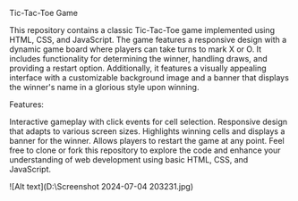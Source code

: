 Tic-Tac-Toe Game

This repository contains a classic Tic-Tac-Toe game implemented using HTML, CSS, and JavaScript. The game features a responsive design with a dynamic game board where players can take turns to mark X or O. It includes functionality for determining the winner, handling draws, and providing a restart option. Additionally, it features a visually appealing interface with a customizable background image and a banner that displays the winner's name in a glorious style upon winning.

Features:

Interactive gameplay with click events for cell selection.
Responsive design that adapts to various screen sizes.
Highlights winning cells and displays a banner for the winner.
Allows players to restart the game at any point.
Feel free to clone or fork this repository to explore the code and enhance your understanding of web development using basic HTML, CSS, and JavaScript.

![Alt text](D:\Screenshot 2024-07-04 203231.jpg)


